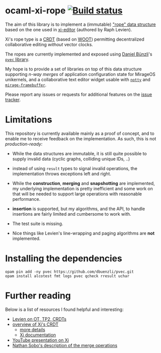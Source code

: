 # ocaml-xi-rope [![Build status](https://travis-ci.org/cfcs/ocaml-xi-rope.svg?branch=master)](https://travis-ci.org/cfcs/ocaml-xi-rope)

The aim of this library is to implement a (immutable)
["rope" data structure](https://en.wikipedia.org/wiki/Rope_(data_structure))
based on the one used in [xi-editor](https://github.com/google/xi-editor)
(authored by Raph Levien).

Xi's rope type is a
[CRDT](https://en.wikipedia.org/wiki/Conflict-free_replicated_data_type)
(based on [WOOT](https://hal.inria.fr/inria-00108523/document)) permitting
decentralized collaborative editing _without_ vector clocks.

The ropes are currently implemented and exposed using
[Daniel Bünzli](http://erratique.ch/contact.en)'s
[`pvec` library](https://github.com/dbuenzli/pvec).

My hope is to provide a set of libraries on top of this data structure
supporting *n-way merges* of application configuration state for MirageOS
unikernels, and a collaborative text editor widget usable with
[`notty`](https://github.com/pqwy/notty)
and [`mirage-framebuffer`](https://github.com/cfcs/mirage-framebuffer/).

Please report any issues or requests for additional features on the
[issue tracker](https://github.com/cfcs/ocaml-xi-rope/issues/).

# Limitations

This repository is currently available mainly as a proof of concept,
and to enable me to receive feedback on the implementation.
As such, this is not *production-ready:*

- While the data structures are immutable, it is still quite possible to supply
  invalid data (cyclic graphs, colliding unique IDs, ..)

- instead of using `result` types to signal invalid operations,
  the implementation throws exceptions left and right.

- While the **construction**, **merging** and **snapshotting** are implemented,
  my underlying implementation is pretty inefficient and some work on that will
  be needed to support large operations with reasonable performance.

- **insertion** is supported, but my algorithms, and the API, to handle
  insertions are fairly limited and cumbersome to work with.

- The test suite is missing.

- Nice things like Levien's line-wrapping and paging algorithms are
  **not** implemented.

# Installing the dependencies

```
opam pin add -ny pvec https://github.com/dbuenzli/pvec.git
opam install alcotest fmt logs pvec qcheck rresult uchar
```

# Further reading
Below is a list of resources I found helpful and interesting:
- [Levien on OT, TP2, CRDTs](https://medium.com/@raphlinus/towards-a-unified-theory-of-operational-transformation-and-crdt-70485876f72f)
- [overview of Xi's CRDT](https://google.github.io/xi-editor/docs/crdt.html)
  - [more details](https://google.github.io/xi-editor/docs/crdt-details.html)
  - [Xi documentation](http://google.github.io/xi-editor/docs.html)
- [YouTube presentation on Xi](https://www.youtube.com/watch?v=SKtQgFBRUvQ)
- [Nathan Sobo's description of the merge operations](https://gist.github.com/nathansobo/a15266a30ed433052a915605596c5ff4)
